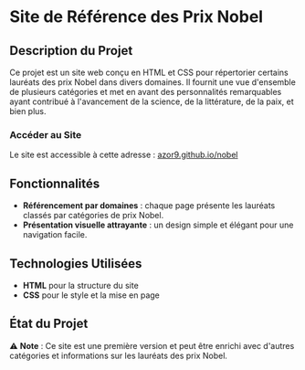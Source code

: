 # Site de Référence des Prix Nobel

## Description du Projet

Ce projet est un site web conçu en HTML et CSS pour répertorier certains lauréats des prix Nobel dans divers domaines. Il fournit une vue d'ensemble de plusieurs catégories et met en avant des personnalités remarquables ayant contribué à l'avancement de la science, de la littérature, de la paix, et bien plus.

### Accéder au Site

Le site est accessible à cette adresse : [azor9.github.io/nobel](https://azor9.github.io/nobel/)

## Fonctionnalités

- **Référencement par domaines** : chaque page présente les lauréats classés par catégories de prix Nobel.
- **Présentation visuelle attrayante** : un design simple et élégant pour une navigation facile.

## Technologies Utilisées

- **HTML** pour la structure du site
- **CSS** pour le style et la mise en page

## État du Projet

⚠️ **Note** : Ce site est une première version et peut être enrichi avec d'autres catégories et informations sur les lauréats des prix Nobel.
